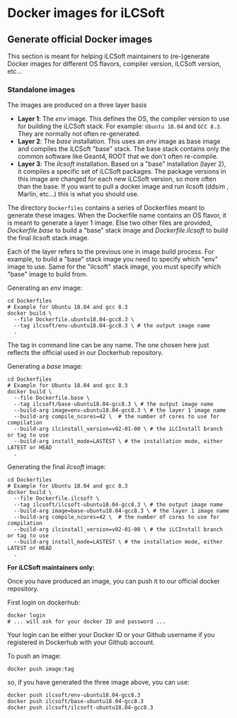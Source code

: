 
# Docker images for iLCSoft

## Generate official Docker images

This section is meant for helping iLCSoft maintainers to (re-)generate Docker images for different OS flavors, compiler version, iLCSoft version, etc...

### Standalone images

The images are produced on a three layer basis 

- **Layer 1**: The *env* image. This defines the OS, the compiler version to use for building the iLCSoft stack. For example: `Ubuntu 18.04` and `GCC 8.3`. They are normally not often re-generated.
- **Layer 2**: The *base* installation. This uses an *env* image as base image and compiles the iLCSoft "base" stack. The base stack contains only the common software like Geant4, ROOT that we don't often re-compile. 
- **Layer 3**: The *ilcsoft* installation. Based on a "base" installation (layer 2), it compiles a specific set of iLCSoft packages. The package versions in this image are changed for each new iLCSoft version, so more often than the base. If you want to pull a docker image and run ilcsoft (ddsim , Marlin, etc...) this is what you should use.

The directory `Dockerfiles` contains a series of Dockerfiles meant to generate these images.
When the Dockerfile name contains an OS flavor, it is meant to generate a layer 1 image.
Else two other files are provided, *Dockerfile.base* to build a "base" stack image and *Dockerfile.ilcsoft* to build the final ilcsoft stack image.

Each of the layer refers to the previous one in image build process. For example, to build a "base" stack image you need to specify which "env" image to use. Same for the "ilcsoft" stack image, you must specify which "base" image to build from.

Generating an *env* image:

```shell
cd Dockerfiles
# Example for Ubuntu 18.04 and gcc 8.3
docker build \
  --file Dockerfile.ubuntu18.04-gcc8.3 \
  --tag ilcsoft/env-ubuntu18.04-gcc8.3 \ # the output image name
  .
```

The tag in command line can be any name. The one chosen here just reflects the official used in our Dockerhub repository.

Generating a *base* image:
```shell
cd Dockerfiles
# Example for Ubuntu 18.04 and gcc 8.3
docker build \
  --file Dockerfile.base \
  --tag ilcsoft/base-ubuntu18.04-gcc8.3 \ # the output image name
  --build-arg image=env-ubuntu18.04-gcc8.3 \ # the layer 1 image name
  --build-arg compile_ncores=42 \  # the number of cores to use for compilation
  --build-arg ilcinstall_version=v02-01-00 \ # the iLCInstall branch or tag to use
  --build-arg install_mode=LASTEST \ # the installation mode, either LATEST or HEAD
  .
```

Generating the final *ilcsoft* image:
```shell
cd Dockerfiles
# Example for Ubuntu 18.04 and gcc 8.3
docker build \
  --file Dockerfile.ilcsoft \
  --tag ilcsoft/ilcsoft-ubuntu18.04-gcc8.3 \ # the output image name
  --build-arg image=base-ubuntu18.04-gcc8.3 \ # the layer 1 image name
  --build-arg compile_ncores=42 \  # the number of cores to use for compilation
  --build-arg ilcinstall_version=v02-01-00 \ # the iLCInstall branch or tag to use
  --build-arg install_mode=LASTEST \ # the installation mode, either LATEST or HEAD
  .
```

**For iLCSoft maintainers only:**

Once you have produced an image, you can push it to our official docker repository.

First login on dockerhub:

```shell
docker login
# ... will ask for your docker ID and password ...
```

Your login can be either your Docker ID or your Github username if you registered in Dockerhub with your Github account.

To push an image:

```shell
docker push image:tag
```

so, if you have generated the three image above, you can use:

```shell
docker push ilcsoft/env-ubuntu18.04-gcc8.3
docker push ilcsoft/base-ubuntu18.04-gcc8.3
docker push ilcsoft/ilcsoft-ubuntu18.04-gcc8.3
```
